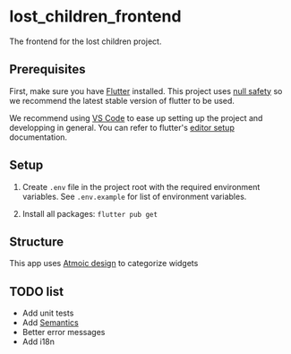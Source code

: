 # lost_children_frontend

The frontend for the lost children project.

## Prerequisites

First, make sure you have [Flutter](https://flutter.dev/docs/get-started/install) installed. This project uses [null safety](https://flutter.dev/docs/null-safety) so we recommend the latest stable version of flutter to be used.

We recommend using [VS Code](https://code.visualstudio.com/) to ease up setting up the project and developping in general. You can refer to flutter's [editor setup](https://flutter.dev/docs/get-started/editor?tab=vscode) documentation.

## Setup

1. Create `.env` file in the project root with the required environment variables. See `.env.example` for list of environment variables.

2. Install all packages: `flutter pub get`

## Structure

This app uses [Atmoic design](https://bradfrost.com/blog/post/atomic-web-design/) to categorize widgets

## TODO list

- Add unit tests
- Add [Semantics](https://api.flutter.dev/flutter/widgets/Semantics-class.html)
- Better error messages
- Add i18n
